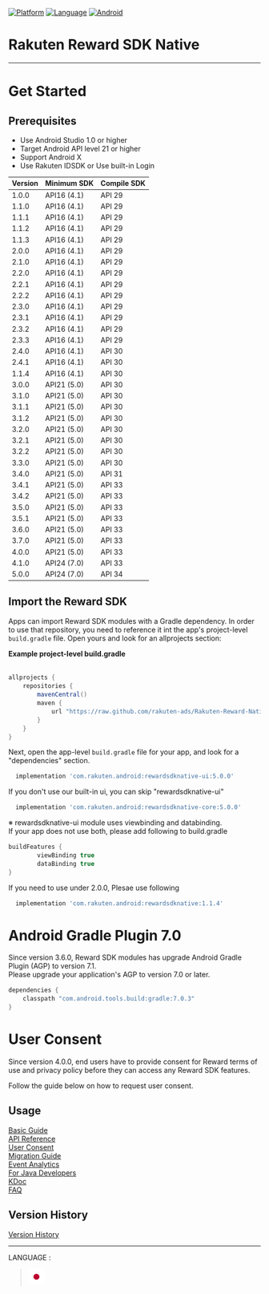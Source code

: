 <div id="top"></div>

[![Platform](http://img.shields.io/badge/platform-Android-brightgreen.svg?style=flat)](https://developer.android.com)
[![Language](http://img.shields.io/badge/language-Kotlin-green.svg?style=flat)](https://github.com/JetBrains/kotlin)
[![Android](http://img.shields.io/badge/support-API_Level_24+-blue.svg?style=flat)](https://developer.android.com)

# Rakuten Reward SDK Native

---
# Get Started

<div id="prerequisites"></div>

## Prerequisites

* Use Android Studio 1.0 or higher
* Target Android API level 21 or higher
* Support Android X
* Use Rakuten IDSDK or Use built-in Login

| Version | Minimum SDK | Compile SDK |
|---------|-------------|-------------|
| 1.0.0   | API16 (4.1) | API 29      |
| 1.1.0   | API16 (4.1) | API 29      |
| 1.1.1   | API16 (4.1) | API 29      |
| 1.1.2   | API16 (4.1) | API 29      |
| 1.1.3   | API16 (4.1) | API 29      |
| 2.0.0   | API16 (4.1) | API 29      |
| 2.1.0   | API16 (4.1) | API 29      |
| 2.2.0   | API16 (4.1) | API 29      |
| 2.2.1   | API16 (4.1) | API 29      |
| 2.2.2   | API16 (4.1) | API 29      |
| 2.3.0   | API16 (4.1) | API 29      |
| 2.3.1   | API16 (4.1) | API 29      |
| 2.3.2   | API16 (4.1) | API 29      |
| 2.3.3   | API16 (4.1) | API 29      |
| 2.4.0   | API16 (4.1) | API 30      |
| 2.4.1   | API16 (4.1) | API 30      |
| 1.1.4   | API16 (4.1) | API 30      |
| 3.0.0   | API21 (5.0) | API 30      |
| 3.1.0   | API21 (5.0) | API 30      |
| 3.1.1   | API21 (5.0) | API 30      |
| 3.1.2   | API21 (5.0) | API 30      |
| 3.2.0   | API21 (5.0) | API 30      |
| 3.2.1   | API21 (5.0) | API 30      |
| 3.2.2   | API21 (5.0) | API 30      |
| 3.3.0   | API21 (5.0) | API 30      |
| 3.4.0   | API21 (5.0) | API 31      |
| 3.4.1   | API21 (5.0) | API 33      |
| 3.4.2   | API21 (5.0) | API 33      |
| 3.5.0   | API21 (5.0) | API 33      |
| 3.5.1   | API21 (5.0) | API 33      |
| 3.6.0   | API21 (5.0) | API 33      |
| 3.7.0   | API21 (5.0) | API 33      |
| 4.0.0   | API21 (5.0) | API 33      |
| 4.1.0   | API24 (7.0) | API 33      |
| 5.0.0   | API24 (7.0) | API 34      |

<div id="import_sdk"></div>

## Import the Reward SDK
Apps can import Reward SDK modules with a Gradle dependency. In order to use that repository, you need to reference it int the app's project-level `build.gradle` file. Open yours and look for an allprojects section:  

**Example project-level build.gradle**

```groovy

allprojects {
    repositories {
        mavenCentral()
        maven {
            url "https://raw.github.com/rakuten-ads/Rakuten-Reward-Native-Android/master/maven"
        }
    }
}
```

Next, open the app-level `build.gradle` file for your app, and look for a "dependencies" section.

```groovy
  implementation 'com.rakuten.android:rewardsdknative-ui:5.0.0'
```
If you don't use our built-in ui, you can skip "rewardsdknative-ui"
```groovy
  implementation 'com.rakuten.android:rewardsdknative-core:5.0.0'
```
※ rewardsdknative-ui module uses viewbinding and databinding.  
If your app does not use both, please add following to build.gradle
```groovy
buildFeatures {
        viewBinding true
        dataBinding true
}
```

If you need to use under 2.0.0, Plesae use following
```groovy
  implementation 'com.rakuten.android:rewardsdknative:1.1.4'
```

# Android Gradle Plugin 7.0
Since version 3.6.0, Reward SDK modules has upgrade Android Gradle Plugin (AGP) to version 7.1.  
Please upgrade your application's AGP to version 7.0 or later.
```groovy
dependencies {
    classpath "com.android.tools.build:gradle:7.0.3"
}
```

# User Consent 
Since version 4.0.0, end users have to provide consent for Reward terms of use and privacy policy before they can access any Reward SDK features.

Follow the guide below on how to request user consent.

## Usage
[Basic Guide](./doc/basic/README.md)  
[API Reference](./doc/APIReference/README.md)  
[User Consent](./doc/consent/README.md)  
[Migration Guide](./doc/migration/README.md)  
[Event Analytics](./doc/EventAnalytics/README.md)  
[For Java Developers](./doc/java/README.md)  
[KDoc](https://rakuten-ads.github.io/products/mission/android/kdoc/5.0.0/index.html)  
[FAQ](./doc/faq/README.md)

## Version History
[Version History](./doc/history/README.md)

---
LANGUAGE :
> [![jp](./doc/lang/ja.png)](./doc/ja/README.md)
